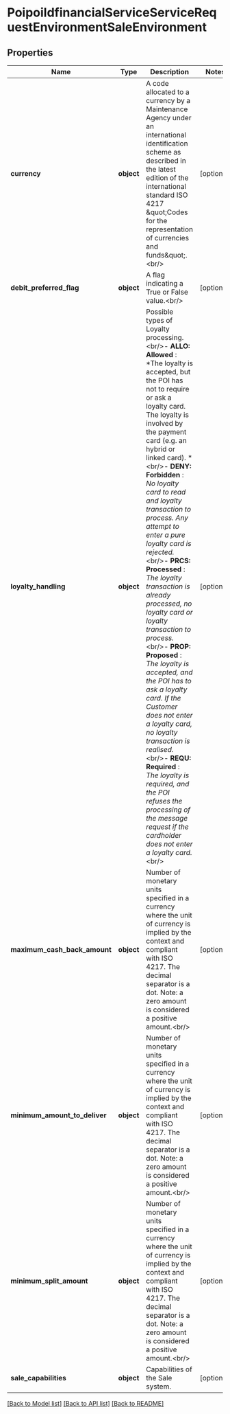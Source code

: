 # PoipoiIdfinancialServiceServiceRequestEnvironmentSaleEnvironment

## Properties
Name | Type | Description | Notes
------------ | ------------- | ------------- | -------------
**currency** | **object** | A code allocated to a currency by a Maintenance Agency under an international identification scheme as described in the latest edition of the international standard ISO 4217 \&quot;Codes for the representation of currencies and funds\&quot;.&lt;br/&gt; | [optional] 
**debit_preferred_flag** | **object** | A flag indicating a True or False value.&lt;br/&gt; | [optional] 
**loyalty_handling** | **object** | Possible types of Loyalty processing.&lt;br/&gt;- **ALLO: Allowed**  : *The loyalty is accepted, but the POI has not to require or ask a loyalty card. The loyalty is involved by the payment card (e.g. an hybrid or linked card). *&lt;br/&gt;- **DENY: Forbidden**  : *No loyalty card to read and loyalty transaction to process.  Any attempt to enter a pure loyalty card is rejected.*&lt;br/&gt;- **PRCS: Processed**  : *The loyalty transaction is already processed, no loyalty card or loyalty transaction to process.*&lt;br/&gt;- **PROP: Proposed**  : *The loyalty is accepted, and the POI has to ask a loyalty card. If the Customer does not enter a loyalty card, no loyalty transaction is realised.*&lt;br/&gt;- **REQU: Required**  : *The loyalty is required, and the POI refuses the processing  of the message request if the cardholder does not enter a loyalty card.*&lt;br/&gt; | [optional] 
**maximum_cash_back_amount** | **object** | Number of monetary units specified in a currency where the unit of currency is implied by the context and compliant with ISO 4217. The decimal separator is a dot. Note: a zero amount is considered a positive amount.&lt;br/&gt; | [optional] 
**minimum_amount_to_deliver** | **object** | Number of monetary units specified in a currency where the unit of currency is implied by the context and compliant with ISO 4217. The decimal separator is a dot. Note: a zero amount is considered a positive amount.&lt;br/&gt; | [optional] 
**minimum_split_amount** | **object** | Number of monetary units specified in a currency where the unit of currency is implied by the context and compliant with ISO 4217. The decimal separator is a dot. Note: a zero amount is considered a positive amount.&lt;br/&gt; | [optional] 
**sale_capabilities** | **object** | Capabilities of the Sale system. | [optional] 

[[Back to Model list]](../README.md#documentation-for-models) [[Back to API list]](../README.md#documentation-for-api-endpoints) [[Back to README]](../README.md)

